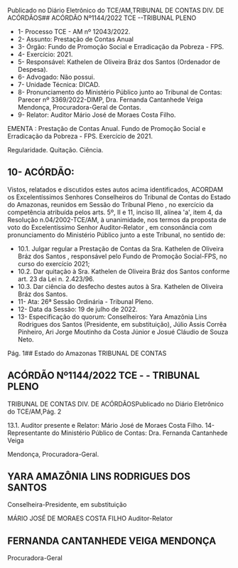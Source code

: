 Publicado  no  Diário  Eletrônico do TCE/AM,TRIBUNAL DE CONTAS DIV. DE ACÓRDÃOS## ACÓRDÃO Nº1144/2022  TCE --TRIBUNAL PLENO

- 1- Processo TCE - AM nº 12043/2022.
- 2- Assunto: Prestação de Contas Anual
- 3- Órgão: Fundo de Promoção Social e Erradicação da Pobreza - FPS.
- 4- Exercício: 2021.
- 5- Responsável: Kathelen de Oliveira Bráz dos Santos (Ordenador de Despesa).
- 6- Advogado: Não possui.
- 7- Unidade Técnica: DICAD.
- 8- Pronunciamento  do  Ministério  Público  junto  ao  Tribunal  de  Contas: Parecer  nº 3369/2022-DIMP, Dra. Fernanda Cantanhede Veiga Mendonça, Procuradora-Geral de Contas.
- 9- Relator: Auditor Mário José de Moraes Costa Filho.

EMENTA : Prestação  de  Contas  Anual.  Fundo  de Promoção Social e Erradicação da Pobreza - FPS. Exercício de 2021.

Regularidade. Quitação. Ciência.

## 10-  ACÓRDÃO:

Vistos, relatados e discutidos estes autos acima identificados, ACORDAM os Excelentíssimos Senhores Conselheiros do Tribunal de Contas do Estado do Amazonas, reunidos em Sessão do Tribunal Pleno , no exercício da competência atribuída pelos arts. 5º, II e 11, inciso III, alínea 'a', item 4, da Resolução n.04/2002-TCE/AM, à unanimidade, nos termos da proposta de voto do Excelentíssimo Senhor Auditor-Relator , em consonância com pronunciamento do Ministério Público junto a este Tribunal, no sentido de:

- 10.1. Julgar regular a  Prestação  de  Contas  da Sra. Kathelen de Oliveira Bráz dos Santos ,  responsável pelo Fundo de Promoção Social-FPS, no curso do exercício 2021;
- 10.2. Dar quitação à Sra. Kathelen de Oliveira Bráz dos Santos conforme art. 23 da Lei n. 2.423/96.
- 10.3. Dar  ciência do  desfecho  destes  autos  à Sra.  Kathelen  de  Oliveira Bráz dos Santos.
- 11-  Ata: 26ª Sessão Ordinária - Tribunal Pleno.
- 12-  Data da Sessão: 19 de julho de 2022.
- 13-  Especificação  do  quorum: Conselheiros:  Yara  Amazônia  Lins  Rodrigues  dos Santos (Presidente, em substituição), Júlio Assis Corrêa Pinheiro, Ari Jorge Moutinho da Costa Júnior e Josué Cláudio de Souza Neto.

Pág. 1## Estado do Amazonas TRIBUNAL DE CONTAS

## ACÓRDÃO Nº1144/2022  TCE - - TRIBUNAL PLENO

TRIBUNAL DE CONTAS DIV. DE ACÓRDÃOSPublicado  no  Diário  Eletrônico do TCE/AM,Pág. 2

13.1. Auditor presente e Relator: Mário José de Moraes Costa Filho. 14-  Representante do Ministério Público de Contas: Dra. Fernanda Cantanhede Veiga

Mendonça, Procuradora-Geral.

## YARA AMAZÔNIA LINS RODRIGUES DOS SANTOS

Conselheira-Presidente, em substituição

MÁRIO JOSÉ DE MORAES COSTA FILHO Auditor-Relator

## FERNANDA CANTANHEDE VEIGA MENDONÇA

Procuradora-Geral